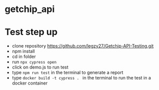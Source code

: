 # getchip_api


# Test step up
- clone repository https://github.com/legzy27/Getchip-API-Testing.git
- npm install
- cd in folder
- run `npx cypress open`
- click on demo.js to run test
- type `npm run test` in the terminal to generate a report
- type `docker build -t cypress . ` in the terminal to run the test in a docker container
